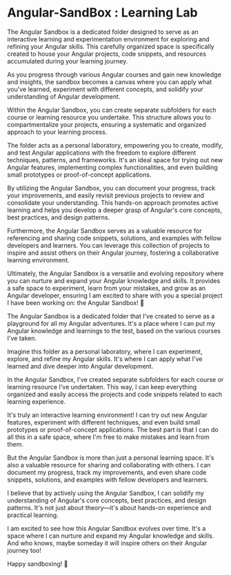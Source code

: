 # Angular-SandBox : Learning Lab

The Angular Sandbox is a dedicated folder designed to serve as an interactive learning and experimentation environment for exploring and refining your Angular skills. This carefully organized space is specifically created to house your Angular projects, code snippets, and resources accumulated during your learning journey.

As you progress through various Angular courses and gain new knowledge and insights, the sandbox becomes a canvas where you can apply what you've learned, experiment with different concepts, and solidify your understanding of Angular development.

Within the Angular Sandbox, you can create separate subfolders for each course or learning resource you undertake. This structure allows you to compartmentalize your projects, ensuring a systematic and organized approach to your learning process.

The folder acts as a personal laboratory, empowering you to create, modify, and test Angular applications with the freedom to explore different techniques, patterns, and frameworks. It's an ideal space for trying out new Angular features, implementing complex functionalities, and even building small prototypes or proof-of-concept applications.

By utilizing the Angular Sandbox, you can document your progress, track your improvements, and easily revisit previous projects to review and consolidate your understanding. This hands-on approach promotes active learning and helps you develop a deeper grasp of Angular's core concepts, best practices, and design patterns.

Furthermore, the Angular Sandbox serves as a valuable resource for referencing and sharing code snippets, solutions, and examples with fellow developers and learners. You can leverage this collection of projects to inspire and assist others on their Angular journey, fostering a collaborative learning environment.

Ultimately, the Angular Sandbox is a versatile and evolving repository where you can nurture and expand your Angular knowledge and skills. It provides a safe space to experiment, learn from your mistakes, and grow as an Angular developer, ensuring I am excited to share with you a special project I have been working on: the Angular Sandbox! 🎉

The Angular Sandbox is a dedicated folder that I've created to serve as a playground for all my Angular adventures. It's a place where I can put my Angular knowledge and learnings to the test, based on the various courses I've taken.

Imagine this folder as a personal laboratory, where I can experiment, explore, and refine my Angular skills. It's where I can apply what I've learned and dive deeper into Angular development.

In the Angular Sandbox, I've created separate subfolders for each course or learning resource I've undertaken. This way, I can keep everything organized and easily access the projects and code snippets related to each learning experience.

It's truly an interactive learning environment! I can try out new Angular features, experiment with different techniques, and even build small prototypes or proof-of-concept applications. The best part is that I can do all this in a safe space, where I'm free to make mistakes and learn from them.

But the Angular Sandbox is more than just a personal learning space. It's also a valuable resource for sharing and collaborating with others. I can document my progress, track my improvements, and even share code snippets, solutions, and examples with fellow developers and learners.

I believe that by actively using the Angular Sandbox, I can solidify my understanding of Angular's core concepts, best practices, and design patterns. It's not just about theory—it's about hands-on experience and practical learning.

I am excited to see how this Angular Sandbox evolves over time. It's a space where I can nurture and expand my Angular knowledge and skills. And who knows, maybe someday it will inspire others on their Angular journey too!

Happy sandboxing! 🚀
